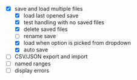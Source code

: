 - [x] save and load multiple files
  - [x] load last opened save
  - [x] test handling with no saved files
  - [x] delete saved files
  - [ ] rename save
  - [x] load when option is picked from dropdown
  - [x] auto save
- [ ] CSV/JSON export and import
- [ ] named ranges
- [ ] display errors